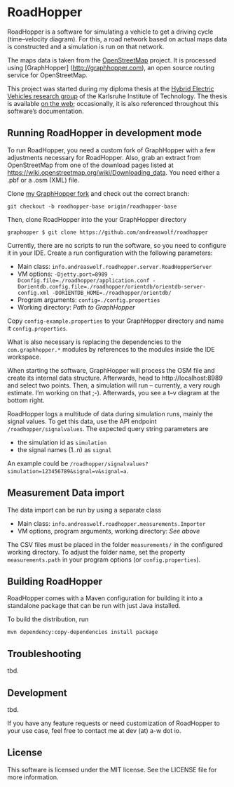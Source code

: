 RoadHopper
==========

RoadHopper is a software for simulating a vehicle to get a driving cycle (time–velocity diagram). For this, a road 
network based on actual maps data is constructed and a simulation is run on that network.

The maps data is taken from the [OpenStreetMap](http://openstreetmap.org) project. It is processed using [GraphHopper]
(http://graphhopper.com), an open source routing service for OpenStreetMap.

This project was started during my diploma thesis at the [Hybrid Electric Vehicles research group](http://www.eti.kit.edu/1071.php)
of the Karlsruhe Institute of Technology. The thesis is available [on the web](http://dx.doi.org/10.5445/IR/1000049932);
occasionally, it is also referenced throughout this software’s documentation.


Running RoadHopper in development mode
--------------------------------------

To run RoadHopper, you need a custom fork of GraphHopper with a few adjustments necessary for RoadHopper. Also, grab an
extract from OpenStreetMap from one of the download pages listed at https://wiki.openstreetmap.org/wiki/Downloading_data.
You need either a .pbf or a .osm (XML) file.

Clone [my GraphHopper fork](https://github.com/andreaswolf/graphhopper) and check out the correct branch:
 
    git checkout -b roadhopper-base origin/roadhopper-base

Then, clone RoadHopper into the your GraphHopper directory

    graphopper $ git clone https://github.com/andreaswolf/roadhopper

Currently, there are no scripts to run the software, so you need to configure it in your IDE. Create a run configuration
with the following parameters:

  * Main class: `info.andreaswolf.roadhopper.server.RoadHopperServer`
  * VM options: `-Djetty.port=8989 -Dconfig.file=./roadhopper/application.conf -Dorientdb.config.file=./roadhopper/orientdb/orientdb-server-config.xml -DORIENTDB_HOME=./roadhopper/orientdb/`
  * Program arguments: `config=./config.properties`
  * Working directory: _Path to GraphHopper_

Copy `config-example.properties` to your GraphHopper directory and name it `config.properties`.

What is also necessary is replacing the dependencies to the `com.graphhopper.*` modules by references to the modules inside
the IDE workspace.

When starting the software, GraphHopper will process the OSM file and create its internal data structure. Afterwards,
head to http://localhost:8989 and select two points. Then, a simulation will run – currently, a very rough estimate.
I’m working on that ;-). Afterwards, you see a t–v diagram at the bottom right.

RoadHopper logs a multitude of data during simulation runs, mainly the signal values. To get this data, use the API endpoint `/roadhopper/signalvalues`. The expected query string parameters are

  * the simulation id as `simulation`
  * the signal names (1..n) as `signal`

An example could be `/roadhopper/signalvalues?simulation=123456789&signal=v&signal=a`.

Measurement Data import
-----------------------

The data import can be run by using a separate class

  * Main class: `info.andreaswolf.roadhopper.measurements.Importer`
  * VM options, program arguments, working directory: _See above_

The CSV files must be placed in the folder `measurements/` in the configured working directory. To adjust the folder name,
set the property `measurements.path` in your program options (or `config.properties`).


Building RoadHopper
-------------------

RoadHopper comes with a Maven configuration for building it into a standalone package that can be run with just Java
installed.

To build the distribution, run

    mvn dependency:copy-dependencies install package


Troubleshooting
---------------

tbd.


Development
-----------

tbd.

If you have any feature requests or need customization of RoadHopper to your use case, feel free to contact me at
dev (at) a-w dot io.


License
-------

This software is licensed under the MIT license. See the LICENSE file for more information.
